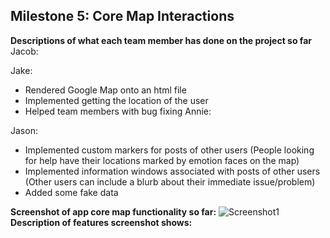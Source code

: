 ## Milestone 5: Core Map Interactions

**Descriptions of what each team member has done on the project so far**
Jacob:

Jake:
* Rendered Google Map onto an html file
* Implemented getting the location of the user
* Helped team members with bug fixing
Annie:

Jason:
* Implemented custom markers for posts of other users (People looking for help have their locations marked by emotion faces on the map)
* Implemented information windows associated with posts of other users (Other users can include a blurb about their immediate issue/problem)
* Added some fake data

**Screenshot of app core map functionality so far:**
![Screenshot1]()
**Description of features screenshot shows:**
